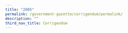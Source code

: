 ```yaml
---
title: "2005"
permalink: /government-gazette/corrigendum/permalink/
description: ""
third_nav_title: Corrigendum
---
```

